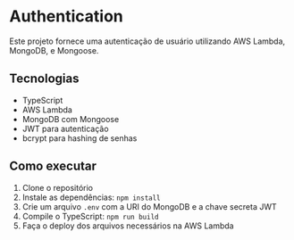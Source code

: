 # Authentication

Este projeto fornece uma autenticação de usuário utilizando AWS Lambda, MongoDB, e Mongoose.

## Tecnologias

- TypeScript
- AWS Lambda
- MongoDB com Mongoose
- JWT para autenticação
- bcrypt para hashing de senhas

## Como executar

1. Clone o repositório
2. Instale as dependências: `npm install`
3. Crie um arquivo `.env` com a URI do MongoDB e a chave secreta JWT
4. Compile o TypeScript: `npm run build`
5. Faça o deploy dos arquivos necessários na AWS Lambda
